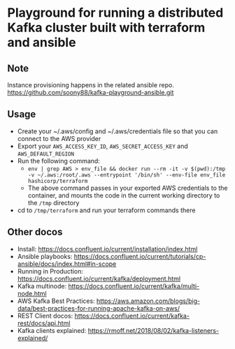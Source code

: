 # Playground for running a distributed Kafka cluster built with terraform and ansible

## Note
Instance provisioning happens in the related ansible repo. https://github.com/soony88/kafka-playground-ansible.git

## Usage
- Create your ~/.aws/config and ~/.aws/credentials file so that you can connect to the AWS provider
- Export your `AWS_ACCESS_KEY_ID`, `AWS_SECRET_ACCESS_KEY` and `AWS_DEFAULT_REGION`
- Run the following command:
  - `env | grep AWS > env_file && docker run --rm -it -v $(pwd):/tmp -v ~/.aws:/root/.aws --entrypoint '/bin/sh' --env-file env_file hashicorp/terraform`
  - The above command passes in your exported AWS credentials to the container, and mounts the code in the current working directory to the `/tmp` directory
- cd to `/tmp/terraform` and run your terraform commands there

## Other docos
- Install: https://docs.confluent.io/current/installation/index.html
- Ansible playbooks: https://docs.confluent.io/current/tutorials/cp-ansible/docs/index.html#in-scope
- Running in Production: https://docs.confluent.io/current/kafka/deployment.html
- Kafka multinode: https://docs.confluent.io/current/kafka/multi-node.html
- AWS Kafka Best Practices: https://aws.amazon.com/blogs/big-data/best-practices-for-running-apache-kafka-on-aws/
- REST Client docos: https://docs.confluent.io/current/kafka-rest/docs/api.html
- Kafka clients explained: https://rmoff.net/2018/08/02/kafka-listeners-explained/
